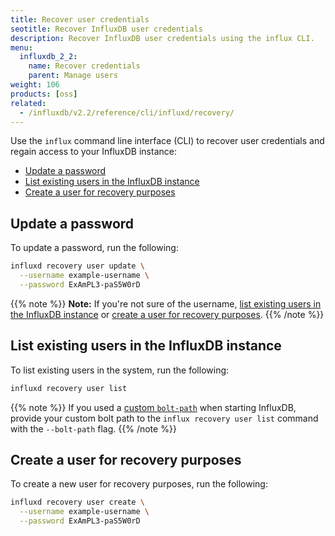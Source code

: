 ```yaml
---
title: Recover user credentials
seotitle: Recover InfluxDB user credentials
description: Recover InfluxDB user credentials using the influx CLI.
menu:
  influxdb_2_2:
    name: Recover credentials
    parent: Manage users
weight: 106
products: [oss]
related:
  - /influxdb/v2.2/reference/cli/influxd/recovery/
---
```


Use the `influx` command line interface (CLI) to recover user credentials and regain access to your InfluxDB instance:
- [Update a password](#update-a-password)
- [List existing users in the InfluxDB instance](#list-existing-users-in-the-influxdb-instance)
- [Create a user for recovery purposes](#create-a-user-for-recovery-purposes)

## Update a password

To update a password, run the following:

```sh
influxd recovery user update \
  --username example-username \
  --password ExAmPL3-paS5W0rD
```

{{% note %}}
**Note:** If you're not sure of the username, [list existing users in the InfluxDB instance](#list-existing-users-in-the-influxdb-instance) or [create a user for recovery purposes](#create-a-user-for-recovery-purposes).
{{% /note %}}

## List existing users in the InfluxDB instance

To list existing users in the system, run the following:

```sh
influxd recovery user list
```

{{% note %}}
If you used a [custom `bolt-path`](/influxdb/v2.2/reference/config-options/#bolt-path) when starting InfluxDB, provide your custom bolt path to the `influx recovery user list` command with the `--bolt-path` flag.
{{% /note %}}

## Create a user for recovery purposes

To create a new user for recovery purposes, run the following:

```sh
influxd recovery user create \
  --username example-username \
  --password ExAmPL3-paS5W0rD
```
